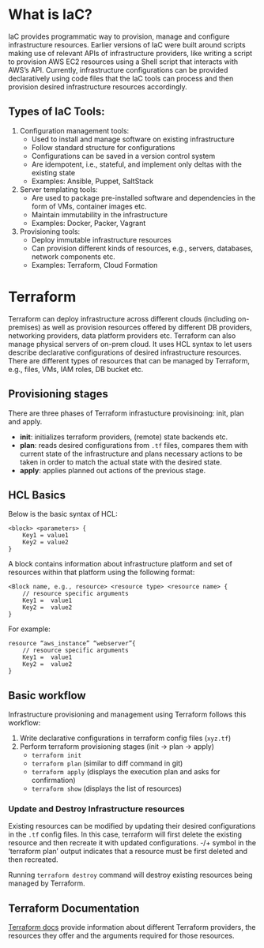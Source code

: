 # What is IaC?

IaC provides programmatic way to provision, manage and configure infrastructure resources. Earlier versions of IaC were built around scripts making use of relevant APIs of infrastructure providers, like writing a script to provision AWS EC2 resources using a Shell script that interacts with AWS’s API. Currently, infrastructure configurations can be provided declaratively using code files that the IaC tools can process and then provision desired infrastructure resources accordingly.

## Types of IaC Tools:
1.	Configuration management tools: 	
	- Used to install and manage software on existing infrastructure
	- Follow standard structure for configurations
	- Configurations can be saved in a version control system
	- Are idempotent, i.e., stateful, and implement only deltas with the existing state
	- Examples: Ansible, Puppet, SaltStack
2.	Server templating tools:
	- Are used to package pre-installed software and dependencies in the form of VMs, container images etc.
	- Maintain immutability in the infrastructure
	- Examples:	Docker, Packer, Vagrant
3.	Provisioning tools:
	- Deploy immutable infrastructure resources
	- Can provision different kinds of resources, e.g., servers, databases, network components etc.
	- Examples: Terraform, Cloud Formation

# Terraform
Terraform can deploy infrastructure across different clouds (including on-premises) as well as provision resources offered by different DB providers, networking providers, data platform providers etc.
Terraform can also manage physical servers of on-prem cloud. It uses HCL syntax to let users describe declarative configurations of desired infrastructure resources. 
There are different types of resources that can be managed by Terraform, e.g., files, VMs, IAM roles, DB bucket etc.


## Provisioning stages 
There are three phases of Terraform infrastucture provisinoing: init, plan and apply.
- **init**: initializes terraform providers, (remote) state backends etc.
- **plan**: reads desired configurations from `.tf` files, compares them with current state of the infrastructure and plans necessary actions to be taken in order to match the actual state with the desired state.
- **apply**: applies planned out actions of the previous stage.

## HCL Basics
Below is the basic syntax of HCL:
```
<block> <parameters> {
	Key1 = value1
	Key2 = value2
}
```

A block contains information about infrastructure platform and set of resources within that platform using the following format:
```hcl
<Block name, e.g., resource> <resource type> <resource name> {
	// resource specific arguments
	Key1 =  value1
	Key2 =  value2
}
```
For example:
```hcl
resource “aws_instance” “webserver”{
	// resource specific arguments
	Key1 =  value1
	Key2 =  value2
}
```

## Basic workflow
Infrastructure provisioning and management using Terraform follows this workflow:
1. Write declarative configurations in terraform config files (`xyz.tf`) 
2. Perform terraform provisioning stages (init -> plan -> apply)
	-	`terraform init`
	-	`terraform plan` (similar to diff command in git) 
	-	`terraform apply` (displays the execution plan and asks for confirmation)
	-	`terraform show` (displays the list of resources)

### Update and Destroy Infrastructure resources
Existing resources can be modified by updating their desired configurations in the `.tf` config files. In this case, terraform will first delete the existing resource and then recreate it with updated configurations. -/+ symbol in the ‘terraform plan’ output indicates that a resource must be first deleted and then recreated. 

Running `terraform destroy` command will destroy existing resources being managed by Terraform.

## Terraform Documentation
[Terraform docs](https://developer.hashicorp.com/terraform/docs) provide information about different Terraform providers, the resources they offer and the arguments required for those resources.


